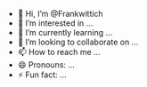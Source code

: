 - 👋 Hi, I’m @Frankwittich
- 👀 I’m interested in ...
- 🌱 I’m currently learning ...
- 💞️ I’m looking to collaborate on ...
- 📫 How to reach me ...
- 😄 Pronouns: ...
- ⚡ Fun fact: ...

<!---
Frankwittich/Frankwittich is a ✨ special ✨ repository because its `README.md` (this file) appears on your GitHub profile.
You can click the Preview link to take a look at your changes.
--->
